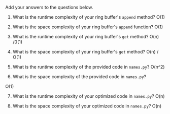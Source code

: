 Add your answers to the questions below.

1. What is the runtime complexity of your ring buffer's `append` method?
O(1)
2. What is the space complexity of your ring buffer's `append` function?
O(1)
3. What is the runtime complexity of your ring buffer's `get` method?
O(n) /0(1)
4. What is the space complexity of your ring buffer's `get` method?
O(n) / O(1)

5. What is the runtime complexity of the provided code in `names.py`? 
O(n^2)

6. What is the space complexity of the provided code in `names.py`?
<!-- O(n)  / O(1) -->
O(1)

7. What is the runtime complexity of your optimized code in `names.py`? 
O(n)

8. What is the space complexity of your optimized code in `names.py`?
O(n)
